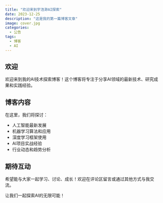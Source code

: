 ```yaml
---
title: "欢迎来到宇浩渺AI探索"
date: 2023-12-25
description: "这是我的第一篇博客文章"
image: cover.jpg
categories:
  - 公告
tags:
  - 博客
  - AI
---
```


## 欢迎

欢迎来到我的AI技术探索博客！这个博客将专注于分享AI领域的最新技术、研究成果和实践经验。

## 博客内容

在这里，我们将探讨：

- 人工智能最新发展
- 机器学习算法和应用
- 深度学习框架使用
- AI项目实战经验
- 行业动态和趋势分析

## 期待互动

希望能与大家一起学习、讨论、成长！欢迎在评论区留言或通过其他方式与我交流。

让我们一起探索AI的无限可能！